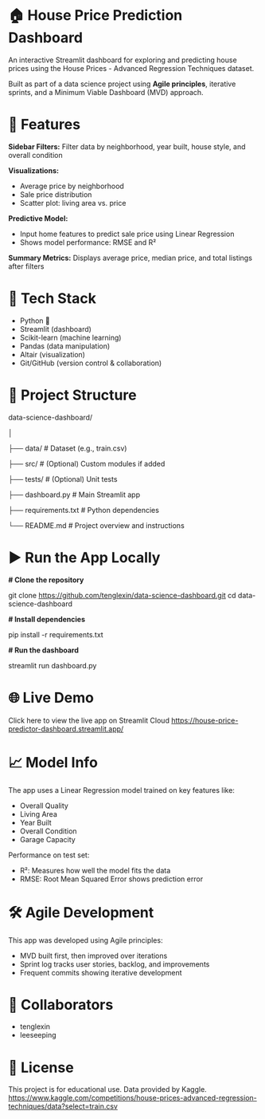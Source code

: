 # 🏠 House Price Prediction Dashboard
An interactive Streamlit dashboard for exploring and predicting house prices using the House Prices - Advanced Regression Techniques dataset.

Built as part of a data science project using **Agile principles**, iterative sprints, and a Minimum Viable Dashboard (MVD) approach.

# 🚀 Features
**Sidebar Filters:** Filter data by neighborhood, year built, house style, and overall condition

**Visualizations:**
-   Average price by neighborhood
-   Sale price distribution
-   Scatter plot: living area vs. price

**Predictive Model:**
-   Input home features to predict sale price using Linear Regression
-   Shows model performance: RMSE and R²
  
**Summary Metrics:** Displays average price, median price, and total listings after filters

# 🔧 Tech Stack
- Python 🐍
- Streamlit (dashboard)
- Scikit-learn (machine learning)
- Pandas (data manipulation)
- Altair (visualization)
- Git/GitHub (version control & collaboration)

# 📂 Project Structure
data-science-dashboard/

│

├── data/               # Dataset (e.g., train.csv)

├── src/                # (Optional) Custom modules if added

├── tests/              # (Optional) Unit tests

├── dashboard.py        # Main Streamlit app

├── requirements.txt    # Python dependencies

└── README.md           # Project overview and instructions

# ▶️ Run the App Locally
**# Clone the repository**

git clone https://github.com/tenglexin/data-science-dashboard.git
cd data-science-dashboard

**# Install dependencies**

pip install -r requirements.txt

**# Run the dashboard**

streamlit run dashboard.py

# 🌐 Live Demo
Click here to view the live app on Streamlit Cloud
https://house-price-predictor-dashboard.streamlit.app/

# 📈 Model Info
The app uses a Linear Regression model trained on key features like:
- Overall Quality
- Living Area
- Year Built
- Overall Condition
- Garage Capacity

Performance on test set:
- R²: Measures how well the model fits the data
- RMSE: Root Mean Squared Error shows prediction error

# 🛠️ Agile Development
This app was developed using Agile principles:
- MVD built first, then improved over iterations
- Sprint log tracks user stories, backlog, and improvements
- Frequent commits showing iterative development

# 🤝 Collaborators
- tenglexin
- leeseeping


# 📜 License
This project is for educational use. Data provided by Kaggle.
https://www.kaggle.com/competitions/house-prices-advanced-regression-techniques/data?select=train.csv 

